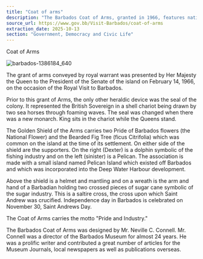 ```yaml
---
title: "Coat of arms"
description: "The Barbados Coat of Arms, granted in 1966, features national symbols like the Pride of Barbados flowers and the Bearded Fig Tree, embodying the motto 'Pride and Industry'."
source_url: https://www.gov.bb/Visit-Barbados/coat-of-arms
extraction_date: 2025-10-13
section: "Government, Democracy and Civic Life"
---
```


Coat of Arms

![barbados-1386184_640](https://www.gov.bb/media_files/barbados-1386184_640.png)

The grant of arms conveyed by royal warrant was presented by Her Majesty the Queen to the President of the Senate of the island on February 14, 1966, on the occasion of the Royal Visit to Barbados.

Prior to this grant of Arms, the only other heraldic device was the seal of the colony. It represented the British Sovereign in a shell chariot being drawn by two sea horses through foaming waves. The seal was changed when there was a new monarch. King sits in the chariot while the Queens stand.

The Golden Shield of the Arms carries two Pride of Barbados flowers (the National Flower) and the Bearded Fig Tree (ficus Citrifolia) which was common on the island at the time of its settlement. On either side of the shield are the supporters. On the right (Dexter) is a dolphin symbolic of the fishing industry and on the left (sinister) is a Pelican. The association is made with a small island named Pelican Island which existed off Barbados and which was incorporated into the Deep Water Harbour development.

Above the shield is a helmet and mantling and on a wreath is the arm and hand of a Barbadian holding two crossed pieces of sugar cane symbolic of the sugar industry. This is a saltire cross, the cross upon which Saint Andrew was crucified. Independence day in Barbados is celebrated on November 30, Saint Andrews Day.

The Coat of Arms carries the motto "Pride and Industry."

The Barbados Coat of Arms was designed by Mr. Neville C. Connell. Mr. Connell was a director of the Barbados Museum for almost 24 years. He was a prolific writer and contributed a great number of articles for the Museum Journals, local newspapers as well as publications overseas.
```